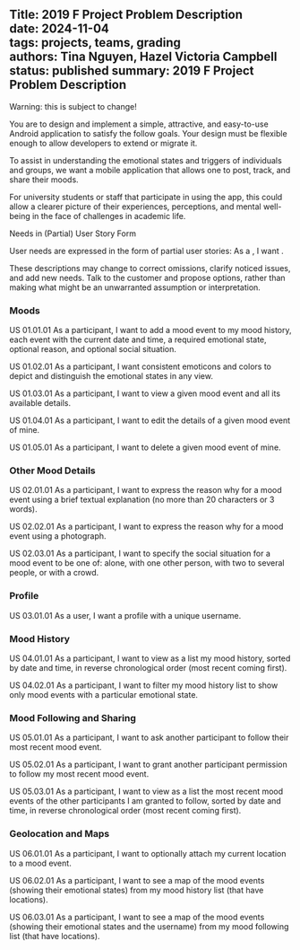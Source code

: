 Title: 2019 F Project Problem Description         
date: 2024-11-04    
tags: projects, teams, grading  
authors: Tina Nguyen, Hazel Victoria Campbell  
status: published
summary: 2019 F Project Problem Description      
----

Warning: this is subject to change!

You are to design and implement a simple, attractive, and easy-to-use Android application to satisfy the follow goals. Your design must be flexible enough to allow developers to extend or migrate it.

To assist in understanding the emotional states and triggers of individuals and groups, we want a mobile application that allows one to post, track, and share their moods.

For university students or staff that participate in using the app, this could allow a clearer picture of their experiences, perceptions, and mental well-being in the face of challenges in academic life.

Needs in (Partial) User Story Form

User needs are expressed in the form of partial user stories:
As a <role>, I want <goal>.

These descriptions may change to correct omissions, clarify noticed issues, and add new needs. Talk to the customer and propose options, rather than making what might be an unwarranted assumption or interpretation.

### Moods

US 01.01.01
As a participant, I want to add a mood event to my mood history, each event with the current date and time, a required emotional state, optional reason, and optional social situation.

US 01.02.01
As a participant, I want consistent emoticons and colors to depict and distinguish the emotional states in any view.

US 01.03.01
As a participant, I want to view a given mood event and all its available details.

US 01.04.01
As a participant, I want to edit the details of a given mood event of mine.

US 01.05.01
As a participant, I want to delete a given mood event of mine.

### Other Mood Details

US 02.01.01
As a participant, I want to express the reason why for a mood event using a brief textual explanation (no more than 20 characters or 3 words).

US 02.02.01
As a participant, I want to express the reason why for a mood event using a photograph.

US 02.03.01
As a participant, I want to specify the social situation for a mood event to be one of: alone, with one other person, with two to several people, or with a crowd.

### Profile

US 03.01.01
As a user, I want a profile with a unique username.

### Mood History

US 04.01.01
As a participant, I want to view as a list my mood history, sorted by date and time, in reverse chronological order (most recent coming first).

US 04.02.01
As a participant, I want to filter my mood history list to show only mood events with a particular emotional state.

### Mood Following and Sharing

US 05.01.01
As a participant, I want to ask another participant to follow their most recent mood event.

US 05.02.01
As a participant, I want to grant another participant permission to follow my most recent mood event.

US 05.03.01
As a participant, I want to view as a list the most recent mood events of the other participants I am granted to follow, sorted by date and time, in reverse chronological order (most recent coming first).

### Geolocation and Maps

US 06.01.01
As a participant, I want to optionally attach my current location to a mood event.

US 06.02.01
As a participant, I want to see a map of the mood events (showing their emotional states) from my mood history list (that have locations).

US 06.03.01
As a participant, I want to see a map of the mood events (showing their emotional states and the username) from my mood following list (that have locations).